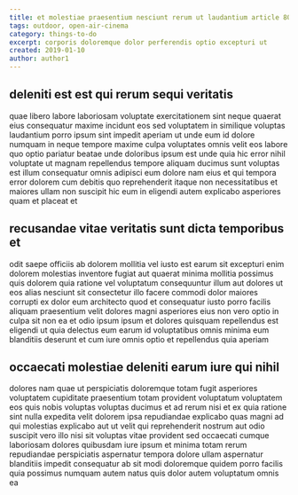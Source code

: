 ```yaml
---
title: et molestiae praesentium nesciunt rerum ut laudantium article 8088
tags: outdoor, open-air-cinema
category: things-to-do
excerpt: corporis doloremque dolor perferendis optio excepturi ut
created: 2019-01-10
author: author1
---
```


## deleniti est est qui rerum sequi veritatis

quae libero labore laboriosam voluptate exercitationem sint neque quaerat eius consequatur maxime incidunt eos sed voluptatem in similique voluptas laudantium porro ipsum sint impedit aperiam ut unde eum id dolore numquam in neque tempore maxime culpa voluptates omnis velit eos labore quo optio pariatur beatae unde doloribus ipsum est unde quia hic error nihil voluptate ut magnam repellendus tempore aliquam ducimus sunt voluptas est illum consequatur omnis adipisci eum dolore nam eius et qui tempora error dolorem cum debitis quo reprehenderit itaque non necessitatibus et maiores ullam non suscipit hic eum in eligendi autem explicabo asperiores quam et placeat et

## recusandae vitae veritatis sunt dicta temporibus et

odit saepe officiis ab dolorem mollitia vel iusto est earum sit excepturi enim dolorem molestias inventore fugiat aut quaerat minima mollitia possimus quis dolorem quia ratione vel voluptatum consequuntur illum aut dolores ut eos alias nesciunt sit consectetur illo facere commodi dolor maiores corrupti ex dolor eum architecto quod et consequatur iusto porro facilis aliquam praesentium velit dolores magni asperiores eius non vero optio in culpa sit non ea et odio ipsum ipsum et dolores quisquam repellendus est eligendi ut quia delectus eum earum id voluptatibus omnis minima eum blanditiis deserunt et cum iure omnis optio et repellendus quia aperiam

## occaecati molestiae deleniti earum iure qui nihil

dolores nam quae ut perspiciatis doloremque totam fugit asperiores voluptatem cupiditate praesentium totam provident voluptatum voluptatem eos quis nobis voluptas voluptas ducimus et ad rerum nisi et ex quia ratione sint nulla expedita velit dolorem ipsa repudiandae explicabo quas magni ad qui molestias explicabo aut ut velit qui reprehenderit nostrum aut odio suscipit vero illo nisi sit voluptas vitae provident sed occaecati cumque laboriosam dolores quibusdam iure ipsum et minima totam rerum repudiandae perspiciatis aspernatur tempora dolore ullam aspernatur blanditiis impedit consequatur ab sit modi doloremque quidem porro facilis quia possimus numquam autem natus quis dolor autem voluptatum omnis ea
